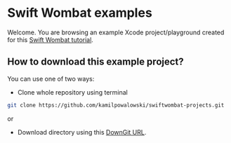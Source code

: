 # Swift Wombat examples

Welcome. You are browsing an example Xcode project/playground created for this [Swift Wombat tutorial](https://swiftwombat.com/how-to-control-swiftui-image-resize-zones-with-capinsets/). 

## How to download this example project?
You can use one of two ways:
- Clone whole repository using terminal 
```bash
git clone https://github.com/kamilpowalowski/swiftwombat-projects.git
```

or

- Download directory using this [DownGit URL](https://downgit.github.io/#/home?url=https://github.com/kamilpowalowski/swiftwombat-projects/tree/main/ChatBubble).
